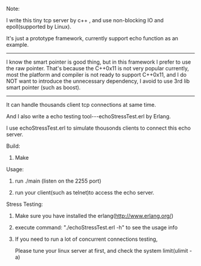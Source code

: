Note:

I write this tiny tcp server by c++ , and use non-blocking IO and epoll(supported by Linux).

It's just a prototype framework, currently support echo function as an example.

*************************************************************************************
I know the smart pointer is good thing, but in this framework I prefer to use the raw pointer.
That's because the C++0x11 is not very popular currently, 
most the platform and compiler is not ready to support C++0x11,
and I do NOT want to introduce the unnecessary dependency, 
I avoid to use 3rd lib smart pointer (such as boost).
**************************************************************************************

It can handle thousands client tcp connections at same time.

And I also write a echo testing tool---echoStressTest.erl by Erlang.

I use echoStressTest.erl to simulate thousonds clients to connect this echo server.

Build:

1) Make

Usage:

1) run ./main (listen on the 2255 port)

2) run your client(such as telnet)to access the echo server.

Stress Testing:

1) Make sure you have installed the erlang(http://www.erlang.org/)

2) execute command: "./echoStressTest.erl -h" to see the usage info

3) If you need to run a lot of concurrent connections testing, 

   Please tune your linux server at first, and check the system limit(ulimit -a)